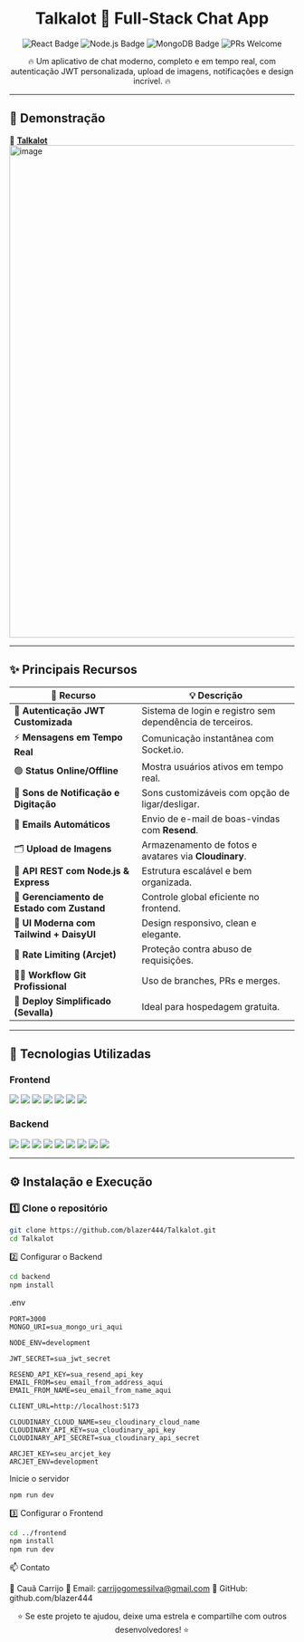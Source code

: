 <h1 align="center"> Talkalot 💬 Full-Stack Chat App</h1>

<p align="center">
  <img src="https://img.shields.io/badge/React-18.0.0-61DBFB?style=for-the-badge&logo=react" alt="React Badge"/>
  <img src="https://img.shields.io/badge/Node.js-Express-43853D?style=for-the-badge&logo=node.js&logoColor=white" alt="Node.js Badge"/>
  <img src="https://img.shields.io/badge/MongoDB-Mongoose-47A248?style=for-the-badge&logo=mongodb&logoColor=white" alt="MongoDB Badge"/>
  <img src="https://img.shields.io/badge/PRs-Welcome-brightgreen?style=for-the-badge" alt="PRs Welcome"/>
</p>

<p align="center">🔥 Um aplicativo de chat moderno, completo e em tempo real, com autenticação JWT personalizada, upload de imagens, notificações e design incrível. 🔥</p>

---

## 🚀 Demonstração

🔗 **[Talkalot](https://talkalot-m47ql.sevalla.app/)**  
<img width="1919" height="870" alt="image" src="https://github.com/user-attachments/assets/336fbf97-ceed-4c34-bbd6-b978df5c2ebe" />

---

## ✨ Principais Recursos

| 🚩 Recurso | 💡 Descrição |
|------------|--------------|
| 🔐 **Autenticação JWT Customizada** | Sistema de login e registro sem dependência de terceiros. |
| ⚡ **Mensagens em Tempo Real** | Comunicação instantânea com Socket.io. |
| 🟢 **Status Online/Offline** | Mostra usuários ativos em tempo real. |
| 🔔 **Sons de Notificação e Digitação** | Sons customizáveis com opção de ligar/desligar. |
| 📨 **Emails Automáticos** | Envio de e-mail de boas-vindas com **Resend**. |
| 🗂️ **Upload de Imagens** | Armazenamento de fotos e avatares via **Cloudinary**. |
| 🧱 **API REST com Node.js & Express** | Estrutura escalável e bem organizada. |
| 🧠 **Gerenciamento de Estado com Zustand** | Controle global eficiente no frontend. |
| 🎨 **UI Moderna com Tailwind + DaisyUI** | Design responsivo, clean e elegante. |
| 🚦 **Rate Limiting (Arcjet)** | Proteção contra abuso de requisições. |
| 🧑‍💻 **Workflow Git Profissional** | Uso de branches, PRs e merges. |
| 🚀 **Deploy Simplificado (Sevalla)** | Ideal para hospedagem gratuita. |

---

## 🧰 Tecnologias Utilizadas

### **Frontend**
<p align="left">
  <img src="https://img.shields.io/badge/React-18.2.0-61DAFB?style=for-the-badge&logo=react&logoColor=black"/>
  <img src="https://img.shields.io/badge/Vite-646CFF?style=for-the-badge&logo=vite&logoColor=white"/>
  <img src="https://img.shields.io/badge/TailwindCSS-38B2AC?style=for-the-badge&logo=tailwindcss&logoColor=white"/>
  <img src="https://img.shields.io/badge/DaisyUI-5A0EF8?style=for-the-badge&logo=daisyui&logoColor=white"/>
  <img src="https://img.shields.io/badge/Zustand-181717?style=for-the-badge&logo=react&logoColor=white"/>
  <img src="https://img.shields.io/badge/Axios-5A29E4?style=for-the-badge&logo=axios&logoColor=white"/>
  <img src="https://img.shields.io/badge/Socket.io%20Client-010101?style=for-the-badge&logo=socket.io&logoColor=white"/>
</p>

### **Backend**
<p align="left">
  <img src="https://img.shields.io/badge/Node.js-339933?style=for-the-badge&logo=node.js&logoColor=white"/>
  <img src="https://img.shields.io/badge/Express.js-000000?style=for-the-badge&logo=express&logoColor=white"/>
  <img src="https://img.shields.io/badge/MongoDB-47A248?style=for-the-badge&logo=mongodb&logoColor=white"/>
  <img src="https://img.shields.io/badge/Mongoose-880000?style=for-the-badge&logo=mongoose&logoColor=white"/>
  <img src="https://img.shields.io/badge/Socket.io-010101?style=for-the-badge&logo=socket.io&logoColor=white"/>
  <img src="https://img.shields.io/badge/JSON%20Web%20Token-000000?style=for-the-badge&logo=jsonwebtokens&logoColor=white"/>
  <img src="https://img.shields.io/badge/Arcjet-2D2D2D?style=for-the-badge&logo=shield&logoColor=white"/>
  <img src="https://img.shields.io/badge/Resend-FF4B4B?style=for-the-badge&logo=mail.ru&logoColor=white"/>
  <img src="https://img.shields.io/badge/Cloudinary-4285F4?style=for-the-badge&logo=cloudinary&logoColor=white"/>
</p>  

---

## ⚙️ Instalação e Execução

### 1️⃣ Clone o repositório
```bash
git clone https://github.com/blazer444/Talkalot.git
cd Talkalot
```

2️⃣ Configurar o Backend
```bash
cd backend
npm install
```

.env
```
PORT=3000
MONGO_URI=sua_mongo_uri_aqui

NODE_ENV=development

JWT_SECRET=sua_jwt_secret

RESEND_API_KEY=sua_resend_api_key
EMAIL_FROM=seu_email_from_address_aqui
EMAIL_FROM_NAME=seu_email_from_name_aqui

CLIENT_URL=http://localhost:5173

CLOUDINARY_CLOUD_NAME=seu_cloudinary_cloud_name
CLOUDINARY_API_KEY=sua_cloudinary_api_key
CLOUDINARY_API_SECRET=sua_cloudinary_api_secret

ARCJET_KEY=seu_arcjet_key
ARCJET_ENV=development
```

Inicie o servidor
```bash
npm run dev
```

3️⃣ Configurar o Frontend
```bash
cd ../frontend
npm install
npm run dev
```

📫 Contato

👤 Cauã Carrijo
📧 Email: carrijogomessilva@gmail.com
💼 GitHub: github.com/blazer444

<p align="center"> ⭐ Se este projeto te ajudou, deixe uma estrela e compartilhe com outros desenvolvedores! ⭐ </p>
